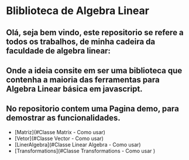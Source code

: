 # Bliblioteca de Algebra Linear

## Olá, seja bem vindo, este repositorio se refere a todos os trabalhos, de minha cadeira da faculdade de algebra linear:
## Onde a ideia consite em ser uma biblioteca que contenha a maioria das ferramentas para Algebra Linear básica em javascript.
## No repositorio contem uma Pagina demo, para demostrar as funcionalidades.

* [Matriz](#Classe Matrix - Como usar)
* [Vetor](#Classe Vector - Como usar)
* [LinerAlgebra](#Classe Linear Algebra - Como usar)
* [Transformations](#Classe Transformations - Como usar )
